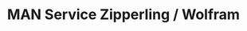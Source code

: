 ---
title: "MAN Service Zipperling / Wolfram"
url: /salzwedel/man-service-zipperling-wolfram/
shop: Allgemein
---